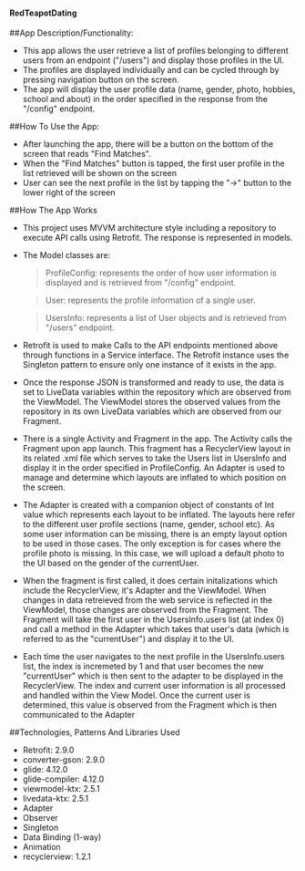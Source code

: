 #### RedTeapotDating


##App Description/Functionality:
 - This app allows the user retrieve a list of profiles belonging to different users from an endpoint ("/users") and display those profiles in the UI.
 - The profiles are displayed individually and can be cycled through by pressing navigation button on the screen.
 - The app will display the user profile data (name, gender, photo, hobbies, school and about) in the order specified in the response from the "/config" endpoint.



##How To Use the App:
 - After launching the app, there will be a button on the bottom of the screen that reads "Find Matches".
 - When the "Find Matches" button is tapped, the first user profile in the list retrieved will be shown on the screen
 - User can see the next profile in the list by tapping the "->" button to the lower right of the screen



##How The App Works

- This project uses MVVM architecture style including a repository to execute API calls using Retrofit. The response is represented in models.

- The Model classes are:
  > ProfileConfig: represents the order of how user information is displayed and is retrieved from "/config" endpoint.
  
  > User: represents the profile information of a single user.
  
  > UsersInfo: represents a list of User objects and is retrieved from "/users" endpoint.

- Retrofit is used to make Calls to the API endpoints mentioned above through functions in a Service interface. The Retrofit instance uses the Singleton pattern to ensure only one instance of it exists in the app.

- Once the response JSON is transformed and ready to use, the data is set to LiveData variables within the repository which are observed from the ViewModel. The ViewModel stores the observed values from the repository in its own LiveData variables which are observed from our Fragment.

- There is a single Activity and Fragment in the app. The Activity calls the Fragment upon app launch. This fragment has a RecyclerView layout in its related .xml file which serves to take the Users list in UsersInfo and display it in the order specified in ProfileConfig. An Adapter is used to manage and determine which layouts are inflated to which position on the screen. 

- The Adapter is created with a companion object of constants of Int value which represents each layout to be inflated. The layouts here refer to the different user profile sections (name, gender, school etc). As some user information can be missing, there is an empty layout option to be used in those cases. The only exception is for cases where the profile photo is missing. In this case, we will upload a default photo to the UI based on the gender of the currentUser.  

- When the fragment is first called, it does certain initalizations which include the RecyclerView, it's Adapter and the ViewModel. When changes in data retreieved from the web service is reflected in the ViewModel, those changes are observed from the Fragment. The Fragment will take the first user in the UsersInfo.users list (at index 0) and call a method in the Adapter which takes that user's data (which is referred to as the "currentUser") and display it to the UI. 

- Each time the user navigates to the next profile in the UsersInfo.users list, the index is incremeted by 1 and that user becomes the new "currentUser" which is then sent to the adapter to be displayed in the RecyclerView. The index and current user information is all processed and handled within the View Model. Once the current user is determined, this value is observed from the Fragment which is then communicated to the Adapter 



 ##Technologies, Patterns And Libraries Used
  - Retrofit: 2.9.0
  - converter-gson: 2.9.0
  - glide: 4.12.0
  - glide-compiler: 4.12.0
  - viewmodel-ktx: 2.5.1
  - livedata-ktx: 2.5.1
  - Adapter
  - Observer
  - Singleton
  - Data Binding (1-way)
  - Animation
  - recyclerview: 1.2.1
  
  
